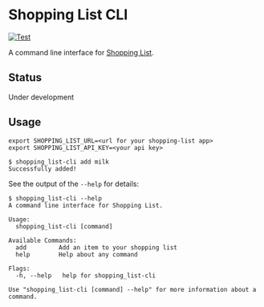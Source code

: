 # Shopping List CLI

[![Test](https://github.com/hidakatsuya/shopping_list-cli/actions/workflows/test.yml/badge.svg)](https://github.com/hidakatsuya/shopping_list-cli/actions/workflows/test.yml)

A command line interface for [Shopping List](https://github.com/hidakatsuya/shopping_list).

## Status

Under development

## Usage

```
export SHOPPING_LIST_URL=<url for your shopping-list app>
export SHOPPING_LIST_API_KEY=<your api key>
```
```
$ shopping_list-cli add milk
Successfully added!
```

See the output of the `--help` for details:
```
$ shopping_list-cli --help
A command line interface for Shopping List.

Usage:
  shopping_list-cli [command]

Available Commands:
  add         Add an item to your shopping list
  help        Help about any command

Flags:
  -h, --help   help for shopping_list-cli

Use "shopping_list-cli [command] --help" for more information about a command.
```
